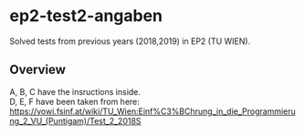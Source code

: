 # ep2-test2-angaben
Solved tests from previous years (2018,2019) in EP2 (TU WIEN).

## Overview
A, B, C have the insructions inside.\
D, E, F have been taken from here: https://vowi.fsinf.at/wiki/TU_Wien:Einf%C3%BChrung_in_die_Programmierung_2_VU_(Puntigam)/Test_2_2018S

